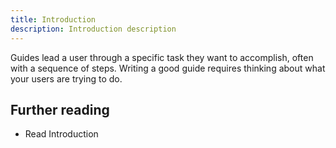 ```yaml
---
title: Introduction
description: Introduction description
---
```


Guides lead a user through a specific task they want to accomplish, often with a sequence of steps.
Writing a good guide requires thinking about what your users are trying to do.

## Further reading

- Read Introduction
